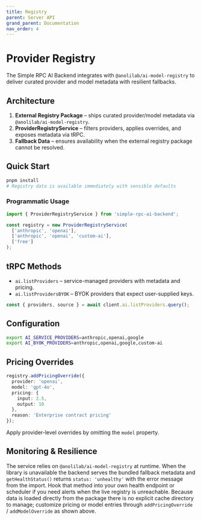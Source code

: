 ```yaml
---
title: Registry
parent: Server API
grand_parent: Documentation
nav_order: 4
---
```


# Provider Registry

The Simple RPC AI Backend integrates with `@anolilab/ai-model-registry` to deliver curated provider and model metadata with resilient fallbacks.

## Architecture

1. **External Registry Package** – ships curated provider/model metadata via `@anolilab/ai-model-registry`.
2. **ProviderRegistryService** – filters providers, applies overrides, and exposes metadata via tRPC.
3. **Fallback Data** – ensures availability when the external registry package cannot be resolved.

## Quick Start

```bash
pnpm install
# Registry data is available immediately with sensible defaults
```

### Programmatic Usage

```typescript
import { ProviderRegistryService } from 'simple-rpc-ai-backend';

const registry = new ProviderRegistryService(
  ['anthropic', 'openai'],
  ['anthropic', 'openai', 'custom-ai'],
  ['free']
);
```

## tRPC Methods

- `ai.listProviders` – service-managed providers with metadata and pricing.
- `ai.listProvidersBYOK` – BYOK providers that expect user-supplied keys.

```typescript
const { providers, source } = await client.ai.listProviders.query();
```

## Configuration

```bash
export AI_SERVICE_PROVIDERS=anthropic,openai,google
export AI_BYOK_PROVIDERS=anthropic,openai,google,custom-ai
```

## Pricing Overrides

```typescript
registry.addPricingOverride({
  provider: 'openai',
  model: 'gpt-4o',
  pricing: {
    input: 2.5,
    output: 10
  },
  reason: 'Enterprise contract pricing'
});
```

Apply provider-level overrides by omitting the `model` property.

## Monitoring & Resilience

The service relies on `@anolilab/ai-model-registry` at runtime. When the library is unavailable the backend serves the bundled fallback metadata and `getHealthStatus()` returns `status: 'unhealthy'` with the error message from the import. Hook that method into your own health endpoint or scheduler if you need alerts when the live registry is unreachable. Because data is loaded directly from the package there is no explicit cache directory to manage; customize pricing or model entries through `addPricingOverride` / `addModelOverride` as shown above.
